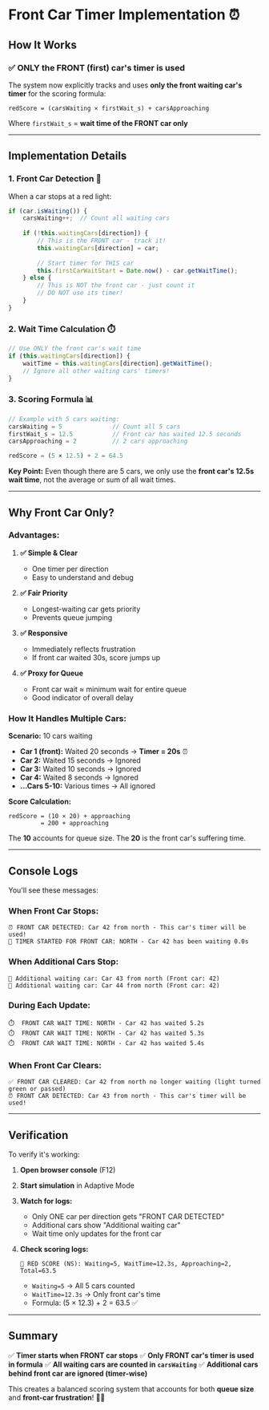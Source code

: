 # Front Car Timer Implementation ⏰

## How It Works

### ✅ **ONLY the FRONT (first) car's timer is used**

The system now explicitly tracks and uses **only the front waiting car's timer** for the scoring formula:

```
redScore = (carsWaiting × firstWait_s) + carsApproaching
```

Where `firstWait_s` = **wait time of the FRONT car only**

---

## Implementation Details

### **1. Front Car Detection** 🚗

When a car stops at a red light:

```javascript
if (car.isWaiting()) {
    carsWaiting++;  // Count all waiting cars
    
    if (!this.waitingCars[direction]) {
        // This is the FRONT car - track it!
        this.waitingCars[direction] = car;
        
        // Start timer for THIS car
        this.firstCarWaitStart = Date.now() - car.getWaitTime();
    } else {
        // This is NOT the front car - just count it
        // DO NOT use its timer!
    }
}
```

### **2. Wait Time Calculation** ⏱️

```javascript
// Use ONLY the front car's wait time
if (this.waitingCars[direction]) {
    waitTime = this.waitingCars[direction].getWaitTime();
    // Ignore all other waiting cars' timers!
}
```

### **3. Scoring Formula** 📊

```javascript
// Example with 5 cars waiting:
carsWaiting = 5              // Count all 5 cars
firstWait_s = 12.5           // Front car has waited 12.5 seconds
carsApproaching = 2          // 2 cars approaching

redScore = (5 × 12.5) + 2 = 64.5
```

**Key Point:** Even though there are 5 cars, we only use the **front car's 12.5s wait time**, not the average or sum of all wait times.

---

## Why Front Car Only?

### **Advantages:**

1. **✅ Simple & Clear**
   - One timer per direction
   - Easy to understand and debug

2. **✅ Fair Priority**
   - Longest-waiting car gets priority
   - Prevents queue jumping

3. **✅ Responsive**
   - Immediately reflects frustration
   - If front car waited 30s, score jumps up

4. **✅ Proxy for Queue**
   - Front car wait ≈ minimum wait for entire queue
   - Good indicator of overall delay

### **How It Handles Multiple Cars:**

**Scenario:** 10 cars waiting

- **Car 1 (front):** Waited 20 seconds → **Timer = 20s** ⏰
- **Car 2:** Waited 15 seconds → Ignored
- **Car 3:** Waited 10 seconds → Ignored
- **Car 4:** Waited 8 seconds → Ignored
- **...Cars 5-10:** Various times → All ignored

**Score Calculation:**
```
redScore = (10 × 20) + approaching
         = 200 + approaching
```

The **10** accounts for queue size.
The **20** is the front car's suffering time.

---

## Console Logs

You'll see these messages:

### **When Front Car Stops:**
```
⏰ FRONT CAR DETECTED: Car 42 from north - This car's timer will be used!
🚨 TIMER STARTED FOR FRONT CAR: NORTH - Car 42 has been waiting 0.0s
```

### **When Additional Cars Stop:**
```
🚗 Additional waiting car: Car 43 from north (Front car: 42)
🚗 Additional waiting car: Car 44 from north (Front car: 42)
```

### **During Each Update:**
```
⏱️  FRONT CAR WAIT TIME: NORTH - Car 42 has waited 5.2s
⏱️  FRONT CAR WAIT TIME: NORTH - Car 42 has waited 5.3s
⏱️  FRONT CAR WAIT TIME: NORTH - Car 42 has waited 5.4s
```

### **When Front Car Clears:**
```
✅ FRONT CAR CLEARED: Car 42 from north no longer waiting (light turned green or passed)
⏰ FRONT CAR DETECTED: Car 43 from north - This car's timer will be used!
```

---

## Verification

To verify it's working:

1. **Open browser console** (F12)
2. **Start simulation** in Adaptive Mode
3. **Watch for logs:**
   - Only ONE car per direction gets "FRONT CAR DETECTED"
   - Additional cars show "Additional waiting car"
   - Wait time only updates for the front car

4. **Check scoring logs:**
   ```
   🔴 RED SCORE (NS): Waiting=5, WaitTime=12.3s, Approaching=2, Total=63.5
   ```
   - `Waiting=5` → All 5 cars counted
   - `WaitTime=12.3s` → Only front car's time
   - Formula: (5 × 12.3) + 2 = 63.5 ✅

---

## Summary

✅ **Timer starts when FRONT car stops**
✅ **Only FRONT car's timer is used in formula**
✅ **All waiting cars are counted in `carsWaiting`**
✅ **Additional cars behind front car are ignored (timer-wise)**

This creates a balanced scoring system that accounts for both **queue size** and **front-car frustration**! 🚦✨
